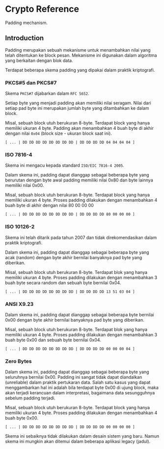 # Crypto Reference

Padding mechanism.

## Introduction

Padding merupakan sebuah mekanisme untuk menambahkan nilai yang telah ditentukan ke block pesan. Mekanisme ini digunakan dalam algoritma yang berkaitan dengan blok data.

Terdapat beberapa skema padding yang dipakai dalam praktik kriptografi.

### PKCS#5 dan PKCS#7

Skema `PKCS#7` dijabarkan dalam `RFC 5652`.

Setiap byte yang menjadi padding akan memiliki nilai seragam. Nilai dari setiap pad byte ini merupakan jumlah byte yang ditambahkan ke dalam block.

Misal, sebuah block utuh berukuran 8-byte. Terdapat block yang hanya memiliki ukuran 4 byte. Padding akan menambahkan 4 buah byte di akhir dengan nilai `0x04` (block size - ukuran block saat ini).

```
[ ... | DD DD DD DD DD DD DD DD | DD DD DD DD 04 04 04 04 ]
```

### ISO 7816-4

Skema ini mengacu kepada standard `ISO/EIC 7816-4 2005`.

Dalam skema ini, padding dapat dianggap sebagai beberapa byte yang berurutan dengan byte awal padding memiliki nilai 0x80 dan byte lainnya memiliki nilai 0x00.

Misal, sebuah block utuh berukuran 8-byte. Terdapat block yang hanya memiliki ukuran 4 byte. Proses padding dilakukan dengan menambahkan 4 buah byte di akhir dengan nilai 80 00 00 00

```
[ ... | DD DD DD DD DD DD DD DD | DD DD DD DD 80 00 00 00 ]
```

### ISO 10126-2

Skema ini telah ditarik pada tahun 2007 dan tidak direkomendasikan dalam praktik kriptografi.

Dalam skema ini, padding dapat dianggap sebagai beberapa byte yang acak (random) dengan byte akhir bernilai banyaknya pad byte yang diberikan.

Misal, sebuah block utuh berukuran 8-byte. Terdapat blok yang hanya memiliki ukuran 4 byte. Proses padding dilakukan dengan menambahkan 3 buah byte secara random dan sebuah byte bernilai 0x04.

```
[ ... | DD DD DD DD DD DD DD DD | DD DD DD DD 13 51 03 04 ]
```

### ANSI X9.23

Dalam skema ini, padding dapat dianggap sebagai beberapa byte bernilai 0x00 dengan byte akhir bernilai banyaknya pad byte yang diberikan.

Misal, sebuah block utuh berukuran 8-byte. Terdapat blok yang hanya memiliki ukuran 4 byte. Proses padding dilakukan dengan menambahkan 3 buah byte 0x00 dan sebuah byte bernilai 0x04.

```
[ ... | DD DD DD DD DD DD DD DD | DD DD DD DD 00 00 00 04 ]
```

### Zero Bytes

Dalam skema ini, padding dapat dianggap sebagai beberapa byte yang seluruhnya bernilai 0x00. Padding ini sangat tidak dapat diandalkan (unreliable) dalam praktik pertukaran data. Salah satu kasus yang dapat menggambarkan hal ini adalah bila terdapat byte 0x00 di ujung block, maka akan terjadi kerancuan dalam interpretasi, bagaimana data sesungguhnya sebelum padding terjadi.

Misal, sebuah block utuh berukuran 8-byte. Terdapat block yang hanya memiliki ukuran 4 byte. Proses padding dilakukan dengan menambahkan 4 buah byte 0x00.

```
[ ... | DD DD DD DD DD DD DD DD | DD DD DD DD 00 00 00 00 ]
```

Skema ini sebaiknya tidak dilakukan dalam desain sistem yang baru. Namun skema ini mungkin akan ditemui dalam beberapa aplikasi legacy (jadul).